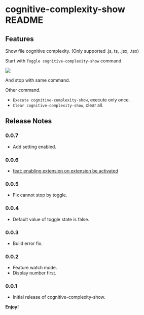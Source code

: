 # cognitive-complexity-show README

## Features

Show file cognitive complexity. (Only supported .js, ts, .jsx, .tsx)

Start with `Toggle cognitive-complexity-show` command.

![](./images/202272214192208.gif)

And stop with same command.

Other command.

* `Execute cognitive-complexity-show`, execute only once.
* `Clear cognitive-complexity-show`, clear all.

## Release Notes

### 0.0.7

* Add setting enabled.

### 0.0.6

* [feat: enabling extension on extension be activated](https://github.com/ampcpmgp/vscode-cognitive-complexity-show/pull/4)

### 0.0.5

* Fix cannot stop by toggle.

### 0.0.4

* Default value of toggle state is false.

### 0.0.3

* Build error fix.

### 0.0.2

* Feature watch mode.
* Display number first.

### 0.0.1

* Initial release of cognitive-complexity-show.

**Enjoy!**
